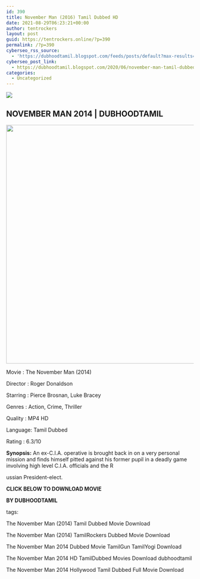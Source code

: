 ```yaml
---
id: 390
title: November Man (2016) Tamil Dubbed HD
date: 2021-08-29T06:23:21+00:00
author: tentrockers
layout: post
guid: https://tentrockers.online/?p=390
permalink: /?p=390
cyberseo_rss_source:
  - 'https://dubhoodtamil.blogspot.com/feeds/posts/default?max-results=150&start-index=151'
cyberseo_post_link:
  - https://dubhoodtamil.blogspot.com/2020/06/november-man-tamil-dubbed-hd.html
categories:
  - Uncategorized
---
```

<div class="media_block">
  <img src="https://1.bp.blogspot.com/-QQiZfCCXqkI/XvtMgr1z6II/AAAAAAAABjQ/9rovP5RY5jwTnsCA9OADNm9ThmSCoqtggCNcBGAsYHQ/s72-c/november-man_grande.webp" class="media_thumbnail" />
</div>

<div dir="ltr" trbidi="on" readability="28.504535147392">
  <h2>
    <span>NOVEMBER MAN 2014 | DUBHOODTAMIL</span>
  </h2>
  
  <div class="separator">
    <a href="https://1.bp.blogspot.com/-QQiZfCCXqkI/XvtMgr1z6II/AAAAAAAABjQ/9rovP5RY5jwTnsCA9OADNm9ThmSCoqtggCNcBGAsYHQ/s1600/november-man_grande.webp" imageanchor="1"><img loading="lazy" border="0" data-original-height="600" data-original-width="600" height="640" src="https://1.bp.blogspot.com/-QQiZfCCXqkI/XvtMgr1z6II/AAAAAAAABjQ/9rovP5RY5jwTnsCA9OADNm9ThmSCoqtggCNcBGAsYHQ/s640/november-man_grande.webp" width="640" /></a>
  </div>
  
  <p>
    <span>Movie<span> </span>:<span> </span>The November Man (2014)</span>
  </p>
  
  <p>
    <span>Director<span> </span>:<span> </span>Roger Donaldson</span>
  </p>
  
  <p>
    <span>Starring<span> </span>:<span> </span>Pierce Brosnan, Luke Bracey</span>
  </p>
  
  <p>
    <span>Genres<span> </span>:<span> </span>Action, Crime, Thriller</span>
  </p>
  
  <p>
    <span>Quality<span> </span>:<span> </span>MP4 HD</span>
  </p>
  
  <p>
    <span>Language:<span> </span>Tamil Dubbed</span>
  </p>
  
  <p>
    <span>Rating<span> </span>:<span> </span>6.3/10</span>
  </p>
  
  <p>
    <span><b>Synopsis:</b> An ex-C.I.A. operative is brought back in on a very personal mission and finds himself pitted against his former pupil in a deadly game involving high level C.I.A. officials and the R</span>
  </p>
  
  <p>
    <span>ussian President-elect.</span>
  </p>
  
  <p>
    <span><b>CLICK BELOW TO DOWNLOAD MOVIE</b></span>
  </p>
  
  <p>
    <span><b>BY DUBHOODTAMIL</b></span>
  </p>
  
  <p>
    <span>tags:</span>
  </p>
  
  <p>
    <span>The November Man (2014) Tamil Dubbed Movie Download</span>
  </p>
  
  <p>
    <span>The November Man (2014) TamilRockers Dubbed Movie Download</span>
  </p>
  
  <p>
    <span>The November Man 2014 Dubbed Movie TamilGun TamilYogi Download</span>
  </p>
  
  <p>
    <span>The November Man 2014 HD TamilDubbed Movies Download dubhoodtamil</span>
  </p>
  
  <p>
    <span>The November Man 2014 Hollywood Tamil Dubbed Full Movie Download</span>
  </p></p>
</div>